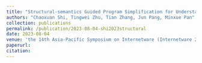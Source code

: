 ```yaml
---
title: "Structural-semantics Guided Program Simplification for Understanding Neural Code Intelligence Models"
authors: "Chaoxuan Shi, Tingwei Zhu, Tian Zhang, Jun Pang, Minxue Pan"
collection: publications
permalink: /publication/2023-08-04-shi2023structural
date: 2023-08-04
venue: 'the 14th Asia-Pacific Symposium on Internetware (Internetware 2023)'
paperurl: 
citation: 
---
```

